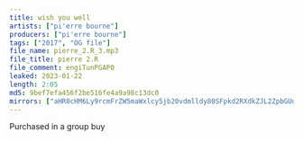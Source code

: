 ```yaml
---
title: wish you well
artists: ["pi'erre bourne"]
producers: ["pi'erre bourne"]
tags: ["2017", "OG file"]
file_name: pierre_2.R_3.mp3
file_title: pierre 2.R
file_comment: engiTunPGAP0
leaked: 2023-01-22
length: 2:05
md5: 9bef7efa456f2be516fe4a9a98c13dc0
mirrors: ["aHR0cHM6Ly9rcmFrZW5maWxlcy5jb20vdmlldy80SFpkd2RXdkZJL2ZpbGUuaHRtbA==", "aHR0cHM6Ly9kYnJlZS5vcmcvdi85MzYzY2M="]
---
```

Purchased in a group buy

